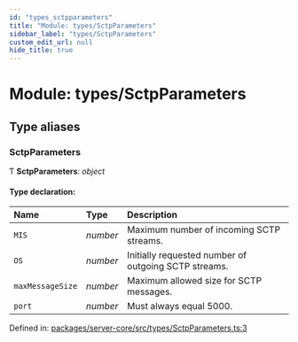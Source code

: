 ```yaml
---
id: "types_sctpparameters"
title: "Module: types/SctpParameters"
sidebar_label: "types/SctpParameters"
custom_edit_url: null
hide_title: true
---
```


# Module: types/SctpParameters

## Type aliases

### SctpParameters

Ƭ **SctpParameters**: *object*

#### Type declaration:

Name | Type | Description |
:------ | :------ | :------ |
`MIS` | *number* | Maximum number of incoming SCTP streams.   |
`OS` | *number* | Initially requested number of outgoing SCTP streams.   |
`maxMessageSize` | *number* | Maximum allowed size for SCTP messages.   |
`port` | *number* | Must always equal 5000.   |

Defined in: [packages/server-core/src/types/SctpParameters.ts:3](https://github.com/xr3ngine/xr3ngine/blob/77d12cea0/packages/server-core/src/types/SctpParameters.ts#L3)
